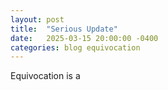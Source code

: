 ```yaml
---
layout: post
title:  "Serious Update"
date:   2025-03-15 20:00:00 -0400
categories: blog equivocation
---
```


Equivocation is a 